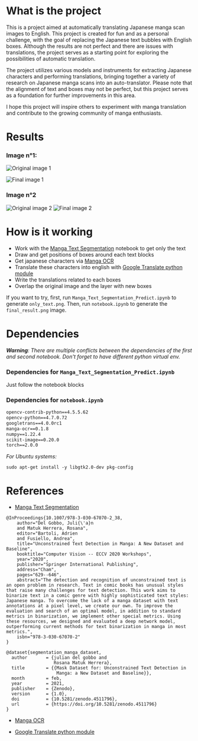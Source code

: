# What is the project

This is a project aimed at automatically translating Japanese manga scan images to English. This project is created for fun and as a personal challenge, with the goal of replacing the Japanese text bubbles with English boxes. Although the results are not perfect and there are issues with translations, the project serves as a starting point for exploring the possibilities of automatic translation.

The project utilizes various models and instruments for extracting Japanese characters and performing translations, bringing together a variety of research on Japanese manga scans into an auto-translator. Please note that the alignment of text and boxes may not be perfect, but this project serves as a foundation for further improvements in this area.

I hope this project will inspire others to experiment with manga translation and contribute to the growing community of manga enthusiasts.

# Results

### Image n°1:

![Original image 1](./images/training/AisazuNihaIrarenai.jpg)

![Final image 1](./images/training/AisazuNihaIrarenai-results/final_result.png)


### Image n°2

![Original image 2](./images/validation/medium_scan.jpg)
![Final image 2](./images/validation/medium_scan-results/final_result.png)

# How is it working

* Work with the [Manga Text Segmentation](https://github.com/juvian/Manga-Text-Segmentation) notebook to get only the text
* Draw and get positions of boxes around each text blocks
* Get japanese characters via [Manga OCR](https://github.com/kha-white/manga-ocr)
* Translate these characters into english with [Google Translate python module](https://pypi.org/project/googletrans/)
* Write the translations related to each boxes
* Overlap the original image and the layer with new boxes 

If you want to try, first, run `Manga_Text_Segmentation_Predict.ipynb` to generate `only_text.png`.
Then, run `notebook.ipynb` to generate the `final_result.png` image. 

# Dependencies

***Warning**: There are multiple conflicts between the dependencies of the first and second notebook. Don't forget to have different python virtual env.*

### Dependencies for `Manga_Text_Segmentation_Predict.ipynb`

Just follow the notebook blocks

### Dependencies for `notebook.ipynb`

```txt
opencv-contrib-python==4.5.5.62
opencv-python==4.7.0.72
googletrans==4.0.0rc1
manga-ocr==0.1.8
numpy==1.22.4
scikit-image==0.20.0
torch==2.0.0
```

*For Ubuntu systems:*
```
sudo apt-get install -y libgtk2.0-dev pkg-config
```


# References

* [Manga Text Segmentation](https://github.com/juvian/Manga-Text-Segmentation)

```
@InProceedings{10.1007/978-3-030-67070-2_38,
    author="Del Gobbo, Juli{\'a}n
    and Matuk Herrera, Rosana",
    editor="Bartoli, Adrien
    and Fusiello, Andrea",
    title="Unconstrained Text Detection in Manga: A New Dataset and Baseline",
    booktitle="Computer Vision -- ECCV 2020 Workshops",
    year="2020",
    publisher="Springer International Publishing",
    address="Cham",
    pages="629--646",
    abstract="The detection and recognition of unconstrained text is an open problem in research. Text in comic books has unusual styles that raise many challenges for text detection. This work aims to binarize text in a comic genre with highly sophisticated text styles: Japanese manga. To overcome the lack of a manga dataset with text annotations at a pixel level, we create our own. To improve the evaluation and search of an optimal model, in addition to standard metrics in binarization, we implement other special metrics. Using these resources, we designed and evaluated a deep network model, outperforming current methods for text binarization in manga in most metrics.",
    isbn="978-3-030-67070-2"
}

@dataset{segmentation_manga_dataset,
  author       = {julian del gobbo and
                  Rosana Matuk Herrera},
  title        = {{Mask Dataset for: Unconstrained Text Detection in 
                   Manga: a New Dataset and Baseline}},
  month        = feb,
  year         = 2021,
  publisher    = {Zenodo},
  version      = {1.0},
  doi          = {10.5281/zenodo.4511796},
  url          = {https://doi.org/10.5281/zenodo.4511796}
}
```

* [Manga OCR](https://github.com/kha-white/manga-ocr)

* [Google Translate python module](https://pypi.org/project/googletrans/)